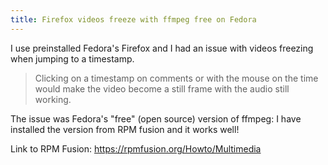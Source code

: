 ```yaml
---
title: Firefox videos freeze with ffmpeg free on Fedora
---
```


I use preinstalled Fedora's Firefox and I had an issue with videos freezing when jumping to a timestamp.  

> Clicking on a timestamp on comments or with the mouse on the time would make the video become a still frame with the audio still working.  

The issue was Fedora's "free" (open source) version of ffmpeg: I have installed the version from RPM fusion and it works well!  

Link to RPM Fusion: https://rpmfusion.org/Howto/Multimedia
